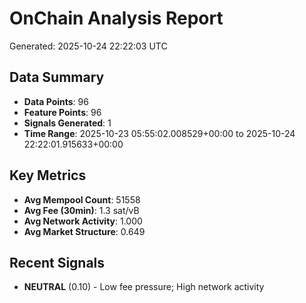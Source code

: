 # OnChain Analysis Report
Generated: 2025-10-24 22:22:03 UTC

## Data Summary
- **Data Points**: 96
- **Feature Points**: 96
- **Signals Generated**: 1
- **Time Range**: 2025-10-23 05:55:02.008529+00:00 to 2025-10-24 22:22:01.915633+00:00

## Key Metrics
- **Avg Mempool Count**: 51558
- **Avg Fee (30min)**: 1.3 sat/vB
- **Avg Network Activity**: 1.000
- **Avg Market Structure**: 0.649

## Recent Signals
- **NEUTRAL** (0.10) - Low fee pressure; High network activity
